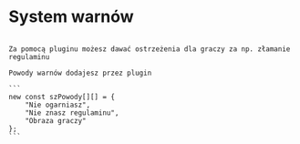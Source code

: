 # System warnów 
```````

Za pomocą pluginu możesz dawać ostrzeżenia dla graczy za np. złamanie regulaminu

Powody warnów dodajesz przez plugin

```
new const szPowody[][] = {
	"Nie ogarniasz",
	"Nie znasz regulaminu",
	"Obraza graczy"
};
```
